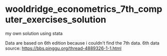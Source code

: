 # wooldridge_econometrics_7th_computer_exercises_solution

my own solution using stata

Data are based on 6th edition because i couldn't find the 7th data.
6th data source: https://bbs.pinggu.org/thread-4889326-1-1.html
